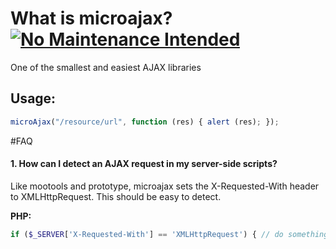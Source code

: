 # What is microajax?  [![No Maintenance Intended](http://unmaintained.tech/badge.svg)](http://unmaintained.tech/)
One of the smallest and easiest AJAX libraries
## Usage:
```js
microAjax("/resource/url", function (res) { alert (res); });
```


#FAQ
#### 1. How can I detect an AJAX request in my server-side scripts?

Like mootools and prototype, microajax sets the X-Requested-With header to XMLHttpRequest. This should be easy to detect.

**PHP:** 
```php
if ($_SERVER['X-Requested-With'] == 'XMLHttpRequest') { // do something clever } 
```
